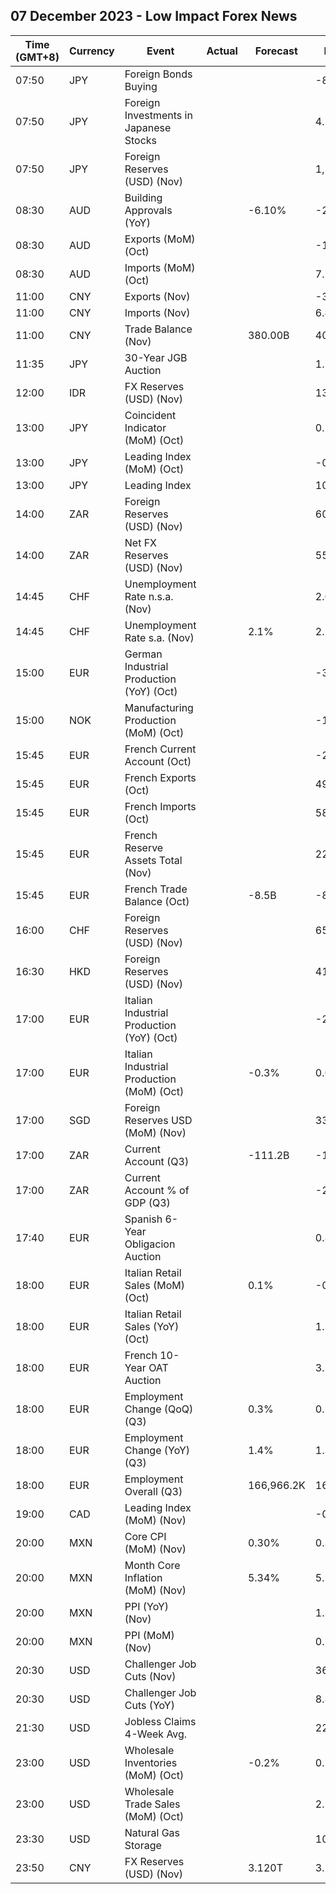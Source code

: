 ## 07 December 2023 - Low Impact Forex News

| Time (GMT+8) | Currency | Event | Actual | Forecast | Previous |
|------|----------|-------|--------|----------|----------|
| 07:50 | JPY | Foreign Bonds Buying |  |  | -84.5B |
| 07:50 | JPY | Foreign Investments in Japanese Stocks |  |  | 4.2B |
| 07:50 | JPY | Foreign Reserves (USD) (Nov) |  |  | 1,238.0B |
| 08:30 | AUD | Building Approvals (YoY) |  | -6.10% | -20.60% |
| 08:30 | AUD | Exports (MoM) (Oct) |  |  | -1.4% |
| 08:30 | AUD | Imports (MoM) (Oct) |  |  | 7.5% |
| 11:00 | CNY | Exports (Nov) |  |  | -3.10M |
| 11:00 | CNY | Imports (Nov) |  |  | 6.40M |
| 11:00 | CNY | Trade Balance (Nov) |  | 380.00B | 405.47B |
| 11:35 | JPY | 30-Year JGB Auction |  |  | 1.741% |
| 12:00 | IDR | FX Reserves (USD) (Nov) |  |  | 133.10B |
| 13:00 | JPY | Coincident Indicator (MoM) (Oct) |  |  | 0.1% |
| 13:00 | JPY | Leading Index (MoM) (Oct) |  |  | -0.3% |
| 13:00 | JPY | Leading Index |  |  | 108.9 |
| 14:00 | ZAR | Foreign Reserves (USD) (Nov) |  |  | 60.96B |
| 14:00 | ZAR | Net FX Reserves (USD) (Nov) |  |  | 55.510B |
| 14:45 | CHF | Unemployment Rate n.s.a. (Nov) |  |  | 2.0% |
| 14:45 | CHF | Unemployment Rate s.a. (Nov) |  | 2.1% | 2.1% |
| 15:00 | EUR | German Industrial Production (YoY) (Oct) |  |  | -3.86% |
| 15:00 | NOK | Manufacturing Production (MoM) (Oct) |  |  | -1.3% |
| 15:45 | EUR | French Current Account (Oct) |  |  | -2.50B |
| 15:45 | EUR | French Exports (Oct) |  |  | 49.1B |
| 15:45 | EUR | French Imports (Oct) |  |  | 58.0B |
| 15:45 | EUR | French Reserve Assets Total (Nov) |  |  | 224,598.0M |
| 15:45 | EUR | French Trade Balance (Oct) |  | -8.5B | -8.9B |
| 16:00 | CHF | Foreign Reserves (USD) (Nov) |  |  | 657.8B |
| 16:30 | HKD | Foreign Reserves (USD) (Nov) |  |  | 416.00B |
| 17:00 | EUR | Italian Industrial Production (YoY) (Oct) |  |  | -2.0% |
| 17:00 | EUR | Italian Industrial Production (MoM) (Oct) |  | -0.3% | 0.0% |
| 17:00 | SGD | Foreign Reserves USD (MoM) (Nov) |  |  | 338.2B |
| 17:00 | ZAR | Current Account (Q3) |  | -111.2B | -160.7B |
| 17:00 | ZAR | Current Account % of GDP (Q3) |  |  | -2.30% |
| 17:40 | EUR | Spanish 6-Year Obligacion Auction |  |  | 0.849% |
| 18:00 | EUR | Italian Retail Sales (MoM) (Oct) |  | 0.1% | -0.3% |
| 18:00 | EUR | Italian Retail Sales (YoY) (Oct) |  |  | 1.3% |
| 18:00 | EUR | French 10-Year OAT Auction |  |  | 3.32% |
| 18:00 | EUR | Employment Change (QoQ) (Q3) |  | 0.3% | 0.2% |
| 18:00 | EUR | Employment Change (YoY) (Q3) |  | 1.4% | 1.3% |
| 18:00 | EUR | Employment Overall (Q3) |  | 166,966.2K | 166,745.3K |
| 19:00 | CAD | Leading Index (MoM) (Nov) |  |  | -0.01% |
| 20:00 | MXN | Core CPI (MoM) (Nov) |  | 0.30% | 0.39% |
| 20:00 | MXN | Month Core Inflation (MoM) (Nov) |  | 5.34% | 5.50% |
| 20:00 | MXN | PPI (YoY) (Nov) |  |  | 1.30% |
| 20:00 | MXN | PPI (MoM) (Nov) |  |  | 0.50% |
| 20:30 | USD | Challenger Job Cuts (Nov) |  |  | 36.836K |
| 20:30 | USD | Challenger Job Cuts (YoY) |  |  | 8.8% |
| 21:30 | USD | Jobless Claims 4-Week Avg. |  |  | 220.00K |
| 23:00 | USD | Wholesale Inventories (MoM) (Oct) |  | -0.2% | 0.2% |
| 23:00 | USD | Wholesale Trade Sales (MoM) (Oct) |  |  | 2.2% |
| 23:30 | USD | Natural Gas Storage |  |  | 10B |
| 23:50 | CNY | FX Reserves (USD) (Nov) |  | 3.120T | 3.101T |
